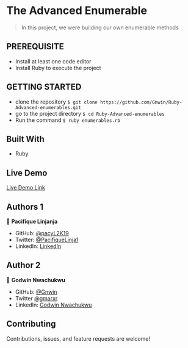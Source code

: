 # The Advanced Enumerable

> In this project, we were building our own enumerable methods 

## PREREQUISITE

- Install at least one code editor 
- Install Ruby to execute the project

## GETTING STARTED

- clone the repository `$ git clone https://github.com/Gnwin/Ruby-Advanced-enumerables.git`
- go to the project directory `$ cd Ruby-Advanced-enumerables`
- Run the command `$ ruby enumerables.rb`

## Built With

- Ruby

## Live Demo

[Live Demo Link](https://repl.it/@pacyL2K19/Enumerables#main.rb)

## Authors 1

👤 **Pacifique Linjanja**

- GitHub: [@pacyL2K19](https://github.com/pacyL2K19)
- Twitter: [@PacifiqueLinja1](https://twitter.com/PacifiqueLinja1)
- LinkedIn: [LinkedIn](https://www.linkedin.com/in/pacifique-linjanja/)

## Author 2

👤 **Godwin Nwachukwu**

- GitHub: [@Gnwin](https://github.com/Gnwin)
- Twitter [@gmarxr](https://twitter.com/gmarxr)
- LinkedIn: [Godwin Nwachukwu](https://www.linkedin.com/in/n-gwin/)

##  Contributing

Contributions, issues, and feature requests are welcome!
